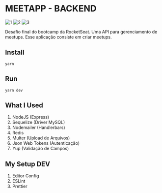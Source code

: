 # MEETAPP - BACKEND

![1](https://img.shields.io/badge/16.9.0-NodeJS-green?style=flat-square&logo=node.js)
![2](https://img.shields.io/badge/1.38.0-version-orange?style=flat-square&logo=visual-studio-code)
![3](https://img.shields.io/badge/1.17.3-version-red?style=flat-square&logo=yarn)

Desafio final do bootcamp da RocketSeat. Uma API para gerenciamento de meetups. Esse aplicação consiste em criar meetups.

## Install

	yarn

## Run

	yarn dev

## What I Used

1. NodeJS (Express)
2. Sequelize (Driver MySQL)
3. Nodemailer (Handlerbars)
4. Redis
5. Multer (Upload de Arquivos)
6. Json Web Tokens (Autenticação)
7. Yup (Validação de Campos)

## My Setup DEV

1. Editor Config
2. ESLint
3. Prettier

